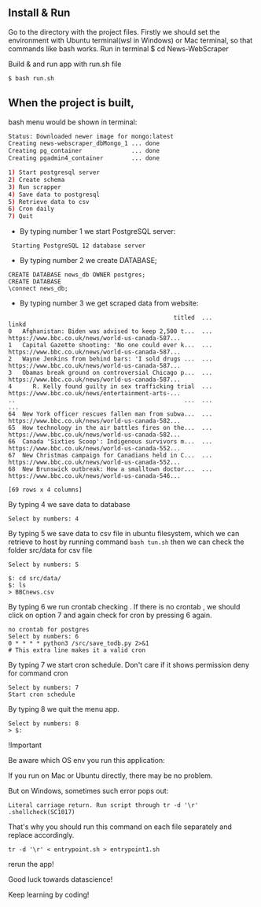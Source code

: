 ## Install & Run

Go to the directory with the project files. Firstly we should set the environment with Ubuntu terminal(wsl in Windows) or Mac terminal, so that commands like bash works. Run in terminal
$ cd News-WebScraper

Build & and run app with run.sh file
```sh
$ bash run.sh
```
## When the project is built, 
bash menu would be shown in terminal:

```sh
Status: Downloaded newer image for mongo:latest
Creating news-webscraper_dbMongo_1 ... done
Creating pg_container              ... done
Creating pgadmin4_container        ... done

1) Start postgresql server  
2) Create schema
3) Run scrapper   
4) Save data to postgresql           
5) Retrieve data to csv     
6) Cron daily 
7) Quit
```
* By typing number 1  we start PostgreSQL server:
```
 Starting PostgreSQL 12 database server  
```
* By typing number 2  we create DATABASE;
```
CREATE DATABASE news_db OWNER postgres;
CREATE DATABASE  
\connect news_db;
```
* By typing number 3  we get scraped data from website:
```
                                               titled  ...                                              linkd
0   Afghanistan: Biden was advised to keep 2,500 t...  ...  https://www.bbc.co.uk/news/world-us-canada-587...
1   Capital Gazette shooting: 'No one could ever k...  ...  https://www.bbc.co.uk/news/world-us-canada-587...
2   Wayne Jenkins from behind bars: 'I sold drugs ...  ...  https://www.bbc.co.uk/news/world-us-canada-587...
3   Obamas break ground on controversial Chicago p...  ...  https://www.bbc.co.uk/news/world-us-canada-587...
4      R. Kelly found guilty in sex trafficking trial  ...  https://www.bbc.co.uk/news/entertainment-arts-...
..                                                ...  ...                                                ...
64  New York officer rescues fallen man from subwa...  ...  https://www.bbc.co.uk/news/world-us-canada-582...
65  How technology in the air battles fires on the...  ...  https://www.bbc.co.uk/news/world-us-canada-582...
66  Canada 'Sixties Scoop': Indigenous survivors m...  ...  https://www.bbc.co.uk/news/world-us-canada-552...
67  New Christmas campaign for Canadians held in C...  ...  https://www.bbc.co.uk/news/world-us-canada-552...
68  New Brunswick outbreak: How a smalltown doctor...  ...  https://www.bbc.co.uk/news/world-us-canada-546...

[69 rows x 4 columns]
```
By typing 4 we save data to database
```
Select by numbers: 4
```
By typing 5 we save data to csv file in ubuntu filesystem, which we can retrieve to host by running command `bash tun.sh` then we can check the folder src/data for csv file
```
Select by numbers: 5
```
```
$: cd src/data/
$: ls
> BBCnews.csv
```
By typing 6 we run crontab checking . If there is no crontab , we should click on option 7 and again check for cron by pressing 6 again.
```
no crontab for postgres
Select by numbers: 6
0 * * * * python3 /src/save_todb.py 2>&1
# This extra line makes it a valid cron
```
By typing 7 we start cron schedule. Don't care if it shows permission deny for command cron
```
Select by numbers: 7
Start cron schedule
```

By typing 8 we quit the menu app.
```
Select by numbers: 8
> $:
```

!Important

Be aware which OS env you run this application:

If you run on Mac or Ubuntu directly, there may be no problem.

But on Windows, sometimes such error pops out:

`Literal carriage return. Run script through tr -d '\r' .shellcheck(SC1017)`

That's why you should run this command on each file separately and replace accordingly.

`tr -d '\r' < entrypoint.sh > entrypoint1.sh`

rerun the app!

Good luck towards datascience!

Keep learning by coding!
